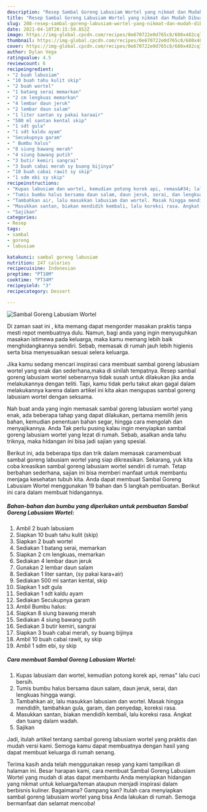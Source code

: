 ```yaml
---
description: "Resep Sambal Goreng Labusiam Wortel yang nikmat dan Mudah Dibuat"
title: "Resep Sambal Goreng Labusiam Wortel yang nikmat dan Mudah Dibuat"
slug: 208-resep-sambal-goreng-labusiam-wortel-yang-nikmat-dan-mudah-dibuat
date: 2021-04-10T20:15:59.852Z
image: https://img-global.cpcdn.com/recipes/0e670722e0d765c8/680x482cq70/sambal-goreng-labusiam-wortel-foto-resep-utama.jpg
thumbnail: https://img-global.cpcdn.com/recipes/0e670722e0d765c8/680x482cq70/sambal-goreng-labusiam-wortel-foto-resep-utama.jpg
cover: https://img-global.cpcdn.com/recipes/0e670722e0d765c8/680x482cq70/sambal-goreng-labusiam-wortel-foto-resep-utama.jpg
author: Dylan Vega
ratingvalue: 4.5
reviewcount: 6
recipeingredient:
- "2 buah labusiam"
- "10 buah tahu kulit skip"
- "2 buah wortel"
- "1 batang serai memarkan"
- "2 cm lengkuas memarkan"
- "4 lembar daun jeruk"
- "2 lembar daun salam"
- "1 liter santan sy pakai karaair"
- "500 ml santan kental skip"
- "1 sdt gula"
- "1 sdt kaldu ayam"
- "Secukupnya garam"
- " Bumbu halus"
- "8 siung bawang merah"
- "4 siung bawang putih"
- "3 butir kemiri sangrai"
- "3 buah cabai merah sy buang bijinya"
- "10 buah cabai rawit sy skip"
- "1 sdm ebi sy skip"
recipeinstructions:
- "Kupas labusiam dan wortel, kemudian potong korek api, remas&#34; lalu cuci bersih."
- "Tumis bumbu halus bersama daun salam, daun jeruk, serai, dan lengkuas hingga wangi."
- "Tambahkan air, lalu masukkan labusiam dan wortel. Masak hingga mendidih, tambahkan gula, garam, dan penyedap, koreksi rasa."
- "Masukkan santan, biakan mendidih kembali, lalu koreksi rasa. Angkat dan tuang dalam wadah."
- "Sajikan"
categories:
- Resep
tags:
- sambal
- goreng
- labusiam

katakunci: sambal goreng labusiam 
nutrition: 247 calories
recipecuisine: Indonesian
preptime: "PT10M"
cooktime: "PT34M"
recipeyield: "3"
recipecategory: Dessert

---
```



![Sambal Goreng Labusiam Wortel](https://img-global.cpcdn.com/recipes/0e670722e0d765c8/680x482cq70/sambal-goreng-labusiam-wortel-foto-resep-utama.jpg)

Di zaman  saat ini , kita memang dapat mengorder masakan praktis tanpa mesti repot membuatnya dulu. Namun, bagi anda yang ingin menyuguhkan masakan istimewa pada keluarga, maka kamu memang lebih baik menghidangkannya sendiri. Sebab, memasak di rumah jauh lebih higienis serta bisa menyesuaikan sesuai selera keluarga.

Jika kamu sedang mencari inspirasi cara membuat sambal goreng labusiam wortel yang enak dan sederhana,maka di sinilah tempatnya. Resep sambal goreng labusiam wortel  sebenarnya tidak susah untuk dilakukan jika anda melakukannya dengan teliti. Tapi, kamu tidak perlu takut akan gagal dalam melakukannya 
karena dalam artikel ini kita akan mengupas sambal goreng labusiam wortel dengan seksama.  



Nah buat anda yang ingin memasak sambal goreng labusiam wortel yang enak, ada beberapa tahap yang dapat dilakukan, pertama memilih jenis bahan, kemudian penentuan bahan segar, hingga cara mengolah dan menyajikannya. Anda Tak perlu pusing kalau ingin menyiapkan sambal goreng labusiam wortel yang lezat di rumah. Sebab, asalkan anda  tahu triknya, maka hidangan ini bisa jadi sajian yang spesial.

Berikut ini, ada beberapa tips dan trik dalam memasak caramembuat sambal goreng labusiam wortel yang siap dikreasikan. Sekarang, yuk kita coba kreasikan sambal goreng labusiam wortel sendiri di rumah. Tetap berbahan sederhana, sajian ini bisa memberi manfaat untuk membantu menjaga kesehatan tubuh kita. Anda dapat membuat Sambal Goreng Labusiam Wortel menggunakan 19 bahan dan 5 langkah pembuatan. Berikut ini cara dalam membuat hidangannya.

<!--inarticleads1-->

##### Bahan-bahan dan bumbu yang diperlukan untuk pembuatan Sambal Goreng Labusiam Wortel:

1. Ambil 2 buah labusiam
1. Siapkan 10 buah tahu kulit (skip)
1. Siapkan 2 buah wortel
1. Sediakan 1 batang serai, memarkan
1. Siapkan 2 cm lengkuas, memarkan
1. Sediakan 4 lembar daun jeruk
1. Gunakan 2 lembar daun salam
1. Sediakan 1 liter santan, (sy pakai kara+air)
1. Sediakan 500 ml santan kental, skip
1. Siapkan 1 sdt gula
1. Sediakan 1 sdt kaldu ayam
1. Sediakan Secukupnya garam
1. Ambil  Bumbu halus:
1. Siapkan 8 siung bawang merah
1. Sediakan 4 siung bawang putih
1. Sediakan 3 butir kemiri, sangrai
1. Siapkan 3 buah cabai merah, sy buang bijinya
1. Ambil 10 buah cabai rawit, sy skip
1. Ambil 1 sdm ebi, sy skip




<!--inarticleads2-->

##### Cara membuat Sambal Goreng Labusiam Wortel:

1. Kupas labusiam dan wortel, kemudian potong korek api, remas&#34; lalu cuci bersih.
1. Tumis bumbu halus bersama daun salam, daun jeruk, serai, dan lengkuas hingga wangi.
1. Tambahkan air, lalu masukkan labusiam dan wortel. Masak hingga mendidih, tambahkan gula, garam, dan penyedap, koreksi rasa.
1. Masukkan santan, biakan mendidih kembali, lalu koreksi rasa. Angkat dan tuang dalam wadah.
1. Sajikan




Jadi, itulah artikel tentang  sambal goreng labusiam wortel  yang praktis dan mudah versi kami. Semoga kamu dapat membuatnya dengan hasil yang dapat membuat keluarga di rumah senang. 

Terima kasih anda telah menggunakan resep yang kami tampilkan di halaman ini. Besar harapan kami, cara membuat  Sambal Goreng Labusiam Wortel yang mudah di atas dapat membantu Anda menyiapkan hidangan yang nikmat untuk keluarga/teman ataupun menjadi inspirasi dalam berbisnis kuliner. Bagaimana? Gampang kan? Itulah cara menyiapkan sambal goreng labusiam wortel yang bisa Anda lakukan di rumah. Semoga bermanfaat dan selamat mencoba!

